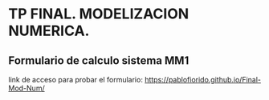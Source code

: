 # TP FINAL. MODELIZACION NUMERICA.
## Formulario de calculo sistema MM1
link de acceso para probar el formulario: 
https://pablofiorido.github.io/Final-Mod-Num/
